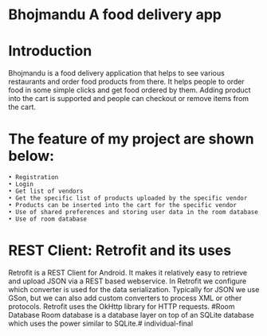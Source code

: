 # Bhojmandu A food delivery app
# Introduction
   Bhojmandu is a food delivery application that helps to see various restaurants and order food 
   products from there. It helps people to order food in some simple clicks and  get food ordered by them.
   Adding product into the cart is supported and people can checkout or remove items from the cart.
   
# The feature of my project are shown below:
    • Registration
    • Login
    • Get list of vendors
    • Get the specific list of products uploaded by the specific vendor
    • Products can be inserted into the cart for the specific vendor
    • Use of shared preferences and storing user data in the room database
    • Use of room database

# REST Client: Retrofit and its uses
  Retrofit is a REST Client for Android. It makes it relatively easy to retrieve and upload
  JSON via a REST based webservice. In Retrofit we configure which converter is used for
  the data serialization. Typically for JSON we use GSon, but we can also add custom converters to process XML or other
  protocols. Retrofit uses the OkHttp library for HTTP requests.
#Room Database 
   Room database is a database layer on top of an SQLite database which uses the power similar to SQLite.#   i n d i v i d u a l - f i n a l  
 
